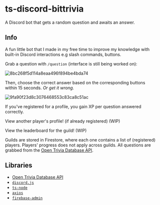 # ts-discord-bittrivia
A Discord bot that gets a random question and awaits an answer.

## Info
A fun little bot that I made in my free time to improve my knowledge with built-in Discord interactions e.g slash commands, buttons.

Grab a question with `/question` (interface is still being worked on):

![8bc268f5d114a8eaa496f894be4bda74](https://user-images.githubusercontent.com/21127100/141646161-0be0cd1d-42f5-4287-b080-f29b751a2069.gif)


Then, choose the correct answer based on the corresponding buttons within 15 seconds. _Or get it wrong._

![9fa90f23d8c3076468553c83ca8c51ac](https://user-images.githubusercontent.com/21127100/141646195-8f413a9d-e3b5-4a57-a74c-437cd2534f6a.gif)


If you've registered for a profile, you gain XP per question answered correctly.

View another player's profile! (if already registered) (WIP)

View the leaderboard for the guild! (WIP)

Guilds are stored in Firestore, where each one contains a list of (registered) players. Players' progress does not apply across guilds.
All questions are grabbed from the [Open Trivia Database API].

## Libraries
- [Open Trivia Database API]
- [`discord.js`]
- [`ts-node`]
- [`axios`]
- [`firebase-admin`]

[Open Trivia Database API]: https://opentdb.com/api_config.php
[`discord.js`]: https://www.npmjs.com/package/discord.js
[`ts-node`]: https://www.npmjs.com/package/ts-node
[`axios`]: https://www.npmjs.com/package/axios
[`firebase-admin`]: https://www.npmjs.com/package/firebase-admin

